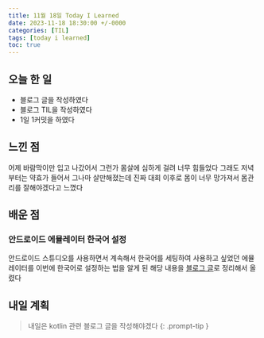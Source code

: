 ```yaml
---
title: 11월 18일 Today I Learned
date: 2023-11-18 18:30:00 +/-0000
categories: [TIL]
tags: [today i learned]
toc: true
---
```


## 오늘 한 일

* 블로그 글을 작성하였다
* 블로그 TIL을 작성하였다
* 1일 1커밋을 하였다

## 느낀 점

어제 바람막이만 입고 나갔어서 그런가 몸살에 심하게 걸려 너무 힘들었다 그래도 저녁부터는 약효가 들어서 그나마 살만해졌는데 진짜 대회 이후로 몸이 너무 망가져서 몸관리를 잘해야겠다고 느꼈다

## 배운 점

### 안드로이드 에뮬레이터 한국어 설정

안드로이드 스튜디오를 사용하면서 계속해서 한국어를 세팅하여 사용하고 싶었던 에뮬레이터를 이번에 한국어로 설정하는 법을 알게 된 해당 내용을 [블로그 글](https://jangwoojun.github.io/posts/%EC%95%88%EB%93%9C%EB%A1%9C%EC%9D%B4%EB%93%9C-%EC%97%90%EB%AE%AC%EB%A0%88%EC%9D%B4%ED%84%B0-%ED%95%9C%EA%B5%AD%EC%96%B4-%EC%84%A4%EC%A0%95/)로 정리해서 올렸다

## 내일 계획

> 내일은 kotlin 관련 블로그 글을 작성해야겠다
{: .prompt-tip }

